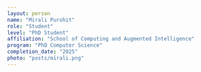 ```yaml
---
layout: person
name: "Mirali Purohit"
role: "Student"
level: "PhD Student"
affiliation: "School of Computing and Augmented Intelligence"
program: "PhD Computer Science"
completion_date: "2025"
photo: "posts/mirali.png"
---
```

